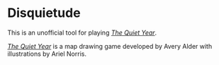 # Disquietude

This is an unofficial tool for playing [_The Quiet Year_](https://buriedwithoutceremony.com/the-quiet-year).

[_The Quiet Year_](https://buriedwithoutceremony.com/the-quiet-year) is a map drawing game developed by Avery Alder with illustrations by Ariel Norris.
